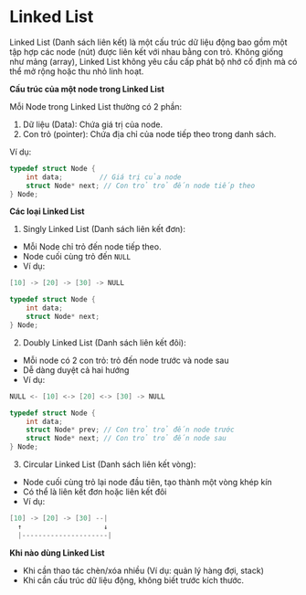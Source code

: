 # Linked List

Linked List (Danh sách liên kết) là một cấu trúc dữ liệu động bao gồm một tập hợp các node (nút) được liên kết với nhau bằng con trỏ. Không giống như mảng (array), Linked List không yêu cầu cấp phát bộ nhớ cố định mà có thể mở rộng hoặc thu nhỏ linh hoạt.

**Cấu trúc của một node trong Linked List**

Mỗi Node trong Linked List thường có 2 phần:

1. Dữ liệu (Data): Chứa giá trị của node.
2. Con trỏ (pointer): Chứa địa chỉ của node tiếp theo trong danh sách.

Ví dụ:

```C
typedef struct Node {
    int data;         // Giá trị của node
    struct Node* next; // Con trỏ trỏ đến node tiếp theo
} Node;
```

**Các loại Linked List**

1. Singly Linked List (Danh sách liên kết đơn):
- Mỗi Node chỉ trỏ đến node tiếp theo.
- Node cuối cùng trỏ đến ``NULL``
- Ví dụ:

```C
[10] -> [20] -> [30] -> NULL
```
```C
typedef struct Node {
    int data;
    struct Node* next;
} Node;
```

2. Doubly Linked List (Danh sách liên kết đôi):
- Mỗi node có 2 con trỏ: trỏ đến node trước và node sau
- Dễ dàng duyệt cả hai hướng
- Ví dụ:

```C
NULL <- [10] <-> [20] <-> [30] -> NULL
```
```C
typedef struct Node {
    int data;
    struct Node* prev; // Con trỏ trỏ đến node trước
    struct Node* next; // Con trỏ trỏ đến node sau
} Node;
```

3. Circular Linked List (Danh sách liên kết vòng):
- Node cuối cùng trỏ lại node đầu tiên, tạo thành một vòng khép kín
- Có thể là liên kết đơn hoặc liên kết đôi
- Ví dụ:

```C
[10] -> [20] -> [30] --|
  ↑                    ↓
  |---------------------|
```

**Khi nào dùng Linked List**

- Khi cần thao tác chèn/xóa nhiều (Ví dụ: quản lý hàng đợi, stack)
- Khi cần cấu trúc dữ liệu động, không biết trước kích thước.
